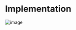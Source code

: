 # Implementation

![image](https://github.com/mandloipratham/Implementation/assets/68995815/caee6179-9c7a-46d0-bff0-2d903d882a0f)

